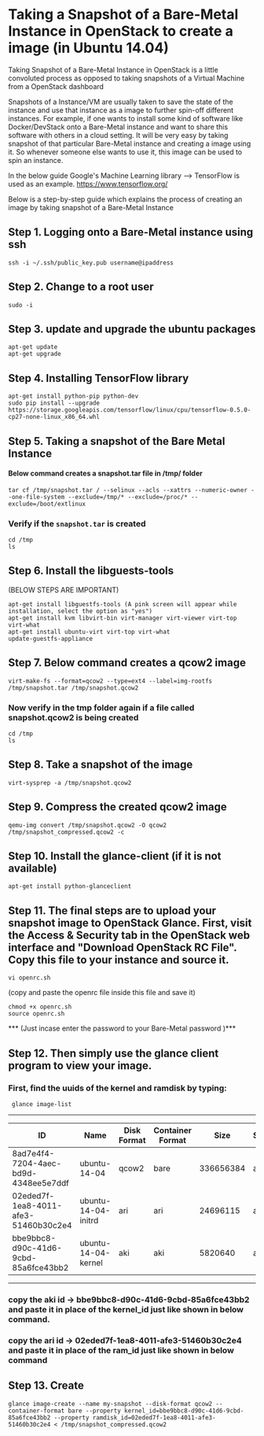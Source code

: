 # Taking a Snapshot of a Bare-Metal Instance in OpenStack to create a image (in Ubuntu 14.04)

Taking Snapshot of a Bare-Metal Instance in OpenStack is a little convoluted process as opposed to taking snapshots of a Virtual Machine from a OpenStack dashboard

Snapshots of a Instance/VM are usually taken to save the state of the instance and use that instance as a image to further spin-off different instances. For example, if one wants to install some kind of software like Docker/DevStack onto a Bare-Metal instance and want to share this software with others in a cloud setting. It will be very easy by taking snapshot of that particular Bare-Metal instance and creating a image using it. So whenever someone else wants to use it, this image can be used to spin an instance.  

In the below guide Google's Machine Learning library --> TensorFlow is used as an example.
https://www.tensorflow.org/ 

Below is a step-by-step guide which explains the process of creating an image by taking snapshot of a Bare-Metal Instance

## Step 1. Logging onto a Bare-Metal instance using ssh
```
ssh -i ~/.ssh/public_key.pub username@ipaddress
```

## Step 2. Change to a root user
```
sudo -i
```

## Step 3. update and upgrade the ubuntu packages 
```
apt-get update
apt-get upgrade
```

## Step 4. Installing TensorFlow library
```
apt-get install python-pip python-dev
sudo pip install --upgrade 
https://storage.googleapis.com/tensorflow/linux/cpu/tensorflow-0.5.0-cp27-none-linux_x86_64.whl
```

## Step 5. Taking a snapshot of the Bare Metal Instance
#### Below command creates a snapshot.tar file in /tmp/ folder
```
tar cf /tmp/snapshot.tar / --selinux --acls --xattrs --numeric-owner --one-file-system --exclude=/tmp/* --exclude=/proc/* --exclude=/boot/extlinux 
```
### Verify if the ```snapshot.tar``` is created
```
cd /tmp
ls
```

## Step 6. Install the libguests-tools 
(BELOW STEPS ARE IMPORTANT)
```
apt-get install libguestfs-tools (A pink screen will appear while installation, select the option as "yes")
apt-get install kvm libvirt-bin virt-manager virt-viewer virt-top virt-what
apt-get install ubuntu-virt virt-top virt-what
update-guestfs-appliance
```

## Step 7. Below command creates a qcow2 image
```
virt-make-fs --format=qcow2 --type=ext4 --label=img-rootfs /tmp/snapshot.tar /tmp/snapshot.qcow2
```
### Now verify in the tmp folder again if a file called snapshot.qcow2 is being created
```
cd /tmp
ls
```

## Step 8. Take a snapshot of the image
```
virt-sysprep -a /tmp/snapshot.qcow2
```

## Step 9. Compress the created qcow2 image
```
qemu-img convert /tmp/snapshot.qcow2 -O qcow2 /tmp/snapshot_compressed.qcow2 -c
```

## Step 10. Install the glance-client (if it is not available)
```
apt-get install python-glanceclient
```

## Step 11. The final steps are to upload your snapshot image to OpenStack Glance. First, visit the Access & Security tab in the OpenStack web interface and "Download OpenStack RC File". Copy this file to your instance and source it. 
```
vi openrc.sh 
```
(copy and paste the openrc file inside this file and save it)
```
chmod +x openrc.sh 
source openrc.sh 
```

*** (Just incase enter the password to your Bare-Metal password )***

## Step 12. Then simply use the glance client program to view your image. 
### First, find the uuids of the kernel and ramdisk by typing: 
```
 glance image-list
```
---
ID |Name|Disk Format|Container Format|Size|Status|
---|----|-----------|----------------|----|------|
 8ad7e4f4-7204-4aec-bd9d-4348ee5e7ddf | ubuntu-14-04               | qcow2       | bare             | 336656384  | active |
| 02eded7f-1ea8-4011-afe3-51460b30c2e4 | ubuntu-14-04-initrd        | ari         | ari              | 24696115   | active|
| bbe9bbc8-d90c-41d6-9cbd-85a6fce43bb2 | ubuntu-14-04-kernel        | aki         | aki              | 5820640    | active|

---

### copy the aki id  -> bbe9bbc8-d90c-41d6-9cbd-85a6fce43bb2 and paste it in place of the kernel_id just like shown in below command.
### copy the ari id  -> 02eded7f-1ea8-4011-afe3-51460b30c2e4 and paste it in place of the ram_id just like shown in below command

## Step 13. Create 
```
glance image-create --name my-snapshot --disk-format qcow2 --container-format bare --property kernel_id=bbe9bbc8-d90c-41d6-9cbd-85a6fce43bb2 --property ramdisk_id=02eded7f-1ea8-4011-afe3-51460b30c2e4 < /tmp/snapshot_compressed.qcow2
```
 



















